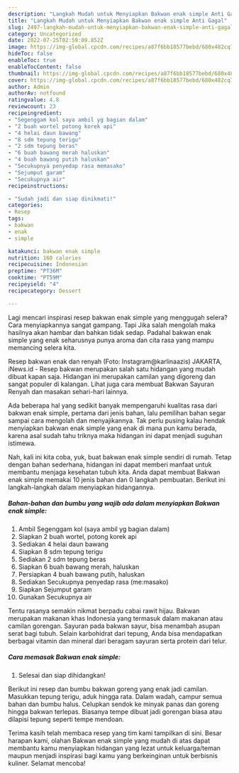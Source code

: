 ```yaml
---
description: "Langkah Mudah untuk Menyiapkan Bakwan enak simple Anti Gagal"
title: "Langkah Mudah untuk Menyiapkan Bakwan enak simple Anti Gagal"
slug: 2497-langkah-mudah-untuk-menyiapkan-bakwan-enak-simple-anti-gagal
category: Uncategorized
date: 2022-07-25T02:59:09.852Z
image: https://img-global.cpcdn.com/recipes/a87f6bb18577bebd/680x482cq70/bakwan-enak-simple-foto-resep-utama.jpg
hideToc: false
enableToc: true
enableTocContent: false
thumbnail: https://img-global.cpcdn.com/recipes/a87f6bb18577bebd/680x482cq70/bakwan-enak-simple-foto-resep-utama.jpg
cover: https://img-global.cpcdn.com/recipes/a87f6bb18577bebd/680x482cq70/bakwan-enak-simple-foto-resep-utama.jpg
author: Admin
authorAv: notfound
ratingvalue: 4.8
reviewcount: 23
recipeingredient:
- "Segenggam kol saya ambil yg bagian dalam"
- "2 buah wortel potong korek api"
- "4 helai daun bawang"
- "8 sdm tepung terigu"
- "2 sdm tepung beras"
- "6 buah bawang merah haluskan"
- "4 buah bawang putih haluskan"
- "Secukupnya penyedap rasa memasako"
- "Sejumput garam"
- "Secukupnya air"
recipeinstructions:

- "Sudah jadi dan siap dinikmati!"
categories:
- Resep
tags:
- bakwan
- enak
- simple

katakunci: bakwan enak simple 
nutrition: 160 calories
recipecuisine: Indonesian
preptime: "PT36M"
cooktime: "PT59M"
recipeyield: "4"
recipecategory: Dessert

---
```



Lagi mencari inspirasi resep bakwan enak simple yang menggugah selera? Cara menyiapkannya sangat gampang. Tapi Jika salah mengolah maka hasilnya akan hambar dan bahkan tidak sedap. Padahal bakwan enak simple yang enak seharusnya punya aroma dan cita rasa yang mampu memancing selera kita.


Resep bakwan enak dan renyah (Foto: Instagram@karlinaazis) JAKARTA, iNews.id - Resep bakwan merupakan salah satu hidangan yang mudah dibuat kapan saja. Hidangan ini merupakan camilan yang digoreng dan sangat populer di kalangan. Lihat juga cara membuat Bakwan Sayuran Renyah dan masakan sehari-hari lainnya.

Ada beberapa hal yang sedikit banyak mempengaruhi kualitas rasa dari bakwan enak simple, pertama dari jenis bahan, lalu pemilihan bahan segar sampai cara mengolah dan menyajikannya. Tak perlu pusing kalau hendak menyiapkan bakwan enak simple yang enak di mana pun kamu berada, karena asal sudah tahu triknya maka hidangan ini dapat menjadi suguhan istimewa.


Nah, kali ini kita coba, yuk, buat bakwan enak simple sendiri di rumah. Tetap dengan bahan sederhana, hidangan ini dapat memberi manfaat untuk membantu menjaga kesehatan tubuh kita. Anda dapat membuat Bakwan enak simple memakai 10 jenis bahan dan 0 langkah pembuatan. Berikut ini langkah-langkah dalam menyiapkan hidangannya.

<!--inarticleads1-->

##### Bahan-bahan dan bumbu yang wajib ada dalam menyiapkan Bakwan enak simple:

1. Ambil Segenggam kol (saya ambil yg bagian dalam)
1. Siapkan 2 buah wortel, potong korek api
1. Sediakan 4 helai daun bawang
1. Siapkan 8 sdm tepung terigu
1. Sediakan 2 sdm tepung beras
1. Siapkan 6 buah bawang merah, haluskan
1. Persiapkan 4 buah bawang putih, haluskan
1. Sediakan Secukupnya penyedap rasa (me:masako)
1. Siapkan Sejumput garam
1. Gunakan Secukupnya air


Tentu rasanya semakin nikmat berpadu cabai rawit hijau. Bakwan merupakan makanan khas Indonesia yang termasuk dalam makanan atau camilan gorengan. Sayuran pada bakwan sayur, bisa menambah asupan serat bagi tubuh. Selain karbohidrat dari tepung, Anda bisa mendapatkan berbagai vitamin dan mineral dari beragam sayuran serta protein dari telur. 

<!--inarticleads2-->

##### Cara memasak Bakwan enak simple:


1. Selesai dan siap dihidangkan!

Berikut ini resep dan bumbu bakwan goreng yang enak jadi camilan. Masukkan tepung terigu, aduk hingga rata. Dalam wadah, campur semua bahan dan bumbu halus. Celupkan sendok ke minyak panas dan goreng hingga bakwan terlepas. Biasanya tempe dibuat jadi gorengan biasa atau dilapisi tepung seperti tempe mendoan. 

Terima kasih telah membaca resep yang tim kami tampilkan di sini. Besar harapan kami, olahan Bakwan enak simple yang mudah di atas dapat membantu kamu menyiapkan hidangan yang lezat untuk keluarga/teman maupun menjadi inspirasi bagi kamu yang berkeinginan untuk berbisnis kuliner. Selamat mencoba!
